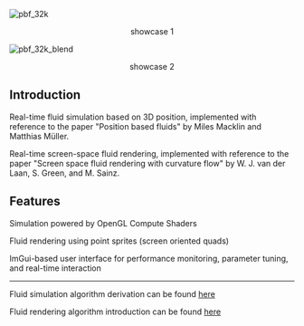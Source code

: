 ![pbf_32k](pbf_1_r.gif)
<p align="center">showcase 1</p>

![pbf_32k_blend](pbf_2_r.gif)
<p align="center">showcase 2</p>

## Introduction
Real-time fluid simulation based on 3D position, implemented with reference to the paper "Position based fluids" by Miles Macklin and Matthias Müller.

Real-time screen-space fluid rendering, implemented with reference to the paper "Screen space fluid rendering with curvature flow" by W. J. van der Laan, S. Green, and M. Sainz.

## Features
Simulation powered by OpenGL Compute Shaders

Fluid rendering using point sprites (screen oriented quads)

ImGui-based user interface for performance monitoring, parameter tuning, and real-time interaction

---- 

Fluid simulation algorithm derivation can be found [here](https://zhuanlan.zhihu.com/p/31850164166)

Fluid rendering algorithm introduction can be found [here](https://zhuanlan.zhihu.com/p/1896667370149352055)
